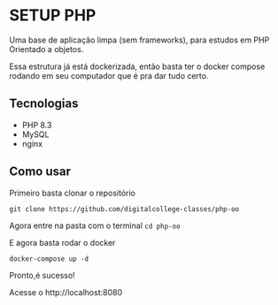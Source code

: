 # SETUP PHP

Uma base de aplicação limpa (sem frameworks), para estudos em PHP Orientado a objetos.

Essa estrutura já está dockerizada, então basta ter o docker compose rodando em seu computador que é pra dar tudo certo.

## Tecnologias

- PHP 8.3
- MySQL
- nginx

## Como usar

Primeiro basta clonar o repositório

`git clone https://github.com/digitalcollege-classes/php-oo`

Agora entre na pasta com o terminal 
`cd php-oo`

E agora basta rodar o docker

`docker-compose up -d`

Pronto,é sucesso!

Acesse o http://localhost:8080
